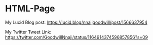 # HTML-Page

My Lucid Blog post:
https://lucid.blog/nnajigoodwill/post/1566637954

My Twitter Tweet Link:
https://twitter.com/GoodwillNnaji/status/1164914374596857856?s=09
